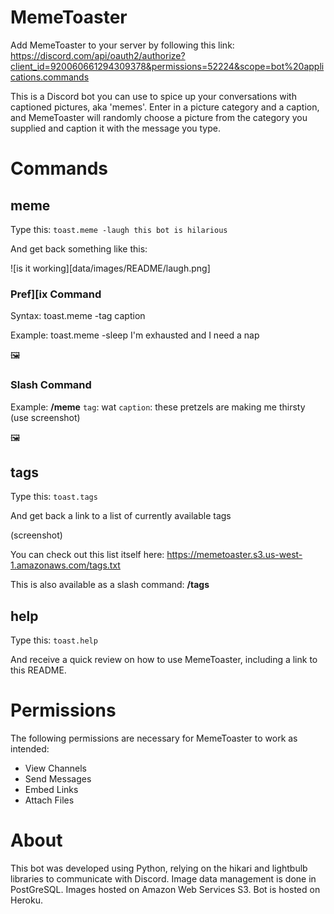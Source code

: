 # MemeToaster

Add MemeToaster to your server by following this link:
https://discord.com/api/oauth2/authorize?client_id=920060661294309378&permissions=52224&scope=bot%20applications.commands

This is a Discord bot you can use to spice up your conversations with captioned pictures, aka 'memes'. Enter in a picture category and a caption, and MemeToaster will randomly choose a picture from the category you supplied and caption it with the message you type.

# Commands
## meme
Type this: `toast.meme -laugh this bot is hilarious`

And get back something like this:

![is it working][data/images/README/laugh.png]

### Pref][ix Command
Syntax:
toast.meme -tag caption

Example:
toast.meme -sleep I'm exhausted and I need a nap

🖼️

### Slash Command
Example:
**/meme** `tag`: wat `caption`: these pretzels are making me thirsty (use screenshot)

🖼️


## tags
Type this: `toast.tags`

And get back a link to a list of currently available tags

(screenshot)

You can check out this list itself here: https://memetoaster.s3.us-west-1.amazonaws.com/tags.txt

This is also available as a slash command: **/tags**

## help
Type this: `toast.help`

And receive a quick review on how to use MemeToaster, including a link to this README.


# Permissions
The following permissions are necessary for MemeToaster to work as intended:
- View Channels
- Send Messages
- Embed Links
- Attach Files

# About
This bot was developed using Python, relying on the hikari and lightbulb libraries to communicate with Discord. Image data management is done in PostGreSQL. Images hosted on Amazon Web Services S3. Bot is hosted on Heroku.
